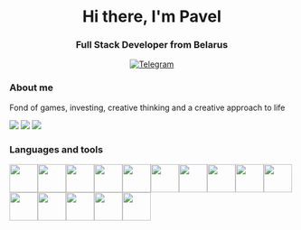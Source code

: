 <div id="header" align="center">
	<h1>Hi there, I'm Pavel</h1>
	<h3>Full Stack Developer from Belarus</h3>
	<a href="https://t.me/JinkNotFound">
		<img src="https://img.shields.io/badge/Telegram-blur?style=for-the-badge&logoColor=white" alt="Telegram" />
	</a>
</div>

### About me

Fond of games, investing, creative thinking and a creative approach to life

![](http://github-profile-summary-cards.vercel.app/api/cards/profile-details?username=JinkNotFound&theme=dark)
![](http://github-profile-summary-cards.vercel.app/api/cards/repos-per-language?username=JinkNotFound&theme=dark)
![](http://github-profile-summary-cards.vercel.app/api/cards/stats?username=JinkNotFound&theme=dark)

### Languages and tools

<img src="https://cdn.jsdelivr.net/gh/devicons/devicon@latest/icons/csharp/csharp-original.svg" width="50"/><img src="https://cdn.jsdelivr.net/gh/devicons/devicon@latest/icons/java/java-original-wordmark.svg" width="50"/><img src="https://cdn.jsdelivr.net/gh/devicons/devicon@latest/icons/python/python-original-wordmark.svg" width="50"/><img src="https://cdn.jsdelivr.net/gh/devicons/devicon@latest/icons/html5/html5-original.svg" width="50"/><img src="https://cdn.jsdelivr.net/gh/devicons/devicon@latest/icons/css3/css3-original.svg" width="50"/><img src="https://cdn.jsdelivr.net/gh/devicons/devicon@latest/icons/nodejs/nodejs-original.svg" width="50"/><img src="https://cdn.jsdelivr.net/gh/devicons/devicon@latest/icons/php/php-original.svg" width="50"/><img src="https://cdn.jsdelivr.net/gh/devicons/devicon@latest/icons/unity/unity-original.svg" width="50"/><img src="https://cdn.jsdelivr.net/gh/devicons/devicon@latest/icons/linux/linux-original.svg" width="50"/><img src="https://cdn.jsdelivr.net/gh/devicons/devicon@latest/icons/ubuntu/ubuntu-original.svg" width="50"/><img src="https://cdn.jsdelivr.net/gh/devicons/devicon@latest/icons/docker/docker-original-wordmark.svg" width="50"/><img src="https://cdn.jsdelivr.net/gh/devicons/devicon@latest/icons/mysql/mysql-original.svg" width="50"/><img src="https://cdn.jsdelivr.net/gh/devicons/devicon@latest/icons/blender/blender-original.svg" width="50"/><img src="https://cdn.jsdelivr.net/gh/devicons/devicon@latest/icons/illustrator/illustrator-plain.svg" width="50"/><img src="https://cdn.jsdelivr.net/gh/devicons/devicon@latest/icons/javascript/javascript-original.svg" width="50"/>
          
          
